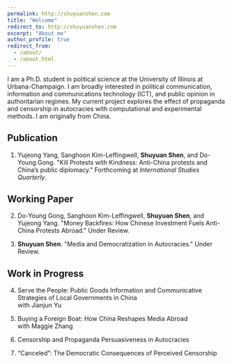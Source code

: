 ```yaml
---
permalink: http://shuyuanshen.com
title: "Welcome"
redirect_to: http://shuyuanshen.com
excerpt: "About me"
author_profile: true
redirect_from: 
  - /about/
  - /about.html
---
```


I am a Ph.D. student in political science at the University of Illinois at Urbana-Champaign. I am broadly interested in political communication, information and communications technology (ICT), and public opinion in authoritarian regimes. My current project explores the effect of propaganda and censorship in autocracies with computational and experimental methods. I am originally from China.


Publication
------

1. Yujeong Yang, Sanghoon Kim-Leffingwell, **Shuyuan Shen**, and Do-Young Gong. "Kill Protests with Kindness: Anti-China protests and China’s public diplomacy." Forthcoming at *International Studies Quarterly*.


Working Paper
------

2. Do-Young Gong, Sanghoon Kim-Leffingwell, **Shuyuan Shen**, and Yujeong Yang. "Money Backfires: How Chinese Investment Fuels Anti-China Protests Abroad." Under Review.

1. **Shuyuan Shen**. "Media and Democratization in Autocracies." Under Review.


Work in Progress
------

4. Serve the People: Public Goods Information and Communicative Strategies of Local Governments in China<br>
    with Jianjun Yu

3. Buying a Foreign Boat: How China Reshapes Media Abroad<br>
    with Maggie Zhang

2. Censorship and Propaganda Persuasiveness in Autocracies
   
1. “Canceled”: The Democratic Consequences of Perceived Censorship




